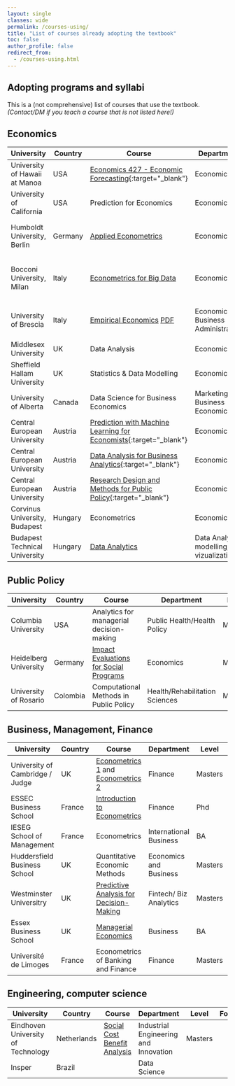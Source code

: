 ```yaml
---
layout: single
classes: wide
permalink: /courses-using/
title: "List of courses already adopting the textbook"
toc: false
author_profile: false
redirect_from:
  - /courses-using.html
---
```


## Adopting programs and syllabi

This is a (not comprehensive) list of courses that use the textbook.   
*(Contact/DM if you teach a course that is not listed here!)*


## Economics

| University                    	| Country  	| Course                                                                                                                              	| Department                     	| Level   	| Focus                                 	| Coding    	|
|-------------------------------	|----------	|-------------------------------------------------------------------------------------------------------------------------------------	|--------------------------------	|---------	|---------------------------------------	|-----------	|
| University of Hawaii at Manoa 	| USA      	| [Economics 427 - Economic Forecasting](https://www2.hawaii.edu/~fuleky/econ427/econ427.html){:target="_blank"}                                        	| Economics                      	| BA  	| Prediction, Time Series               	| R         	|
| University of California        | USA       | Prediction for Economics                                                                                                              | Economics                       | Masters   | Prediction, Machine Learning            | Python      |
| Humboldt University, Berlin           | Germany   | [Applied Econometrics]( https://agnes.hu-berlin.de/lupo/rds?state=verpublish&status=init&vmfile=no&publishid=184877&moduleCall=webInfo&publishConfFile=webInfo&publishSubDir=veranstaltung)                                                               | Economics                       | BA, Masters   | regression analysis, causal inference   | R     |
| Bocconi University, Milan     | Italy   | [Econometrics for Big Data](https://didattica.unibocconi.it/ts/tsn_anteprima.php?cod_ins=20594&anno=2022&IdPag=)     | Economics                        | Masters    | Regression, Causal analysis, time series, big data      | Stata  |
| University of Brescia     | Italy   | [Empirical Economics](https://unibs.coursecatalogue.cineca.it/insegnamenti/2021/757640/2019/2074/107) [PDF](/files/brescia-empirical-economics.pdf)     | Economics / Business Administration                       | BA    | Regression, Causal analysis, time series          | R   |
| Middlesex University  | UK    | Data Analysis | Economics| Masters       | |            |
| Sheffield Hallam University  | UK    | Statistics & Data Modelling | Economics| Masters  |   | R           |
| University of Alberta           | Canada    | Data Science for Business Economics| Marketing, Business Economics                         | senior BA       |                                         | Python           |
| Central European University     | Austria   | [Prediction with Machine Learning for Economists](https://courses.ceu.edu/courses/2021-2022/prediction-machine-learning-economists){:target="_blank"}   | Economics                       | PhD/Masters   | Prediction, Machine Learning            | R, Python   |
| Central European University     | Austria   | [Data Analysis for Business Analytics](https://courses.ceu.edu/courses/2021-2022/data-analysis-1-exploration-business-analytics-track){:target="_blank"}  | Economics                       | Masters   | Data Exploration          | R   |
| Central European University     | Austria   | [Research Design and Methods for Public Policy](https://courses.ceu.edu/courses/2021-2022/quantitative-methods-public-policy){:target="_blank"}  | Economics                       | Masters   | Data Exploration          | R   |
| Corvinus University, Budapest         | Hungary   | Econometrics | Economics | Masters| Regressions, Causality                                            | Stata             |
| Budapest Technical University             | Hungary   | [Data Analytics]((/files/bme.pdf))                                                                                                                                      | Data Analysis, modelling, vizualization |          Masters    |                                    |              |

## Public Policy

| University                      | Country   | Course                                                                                                                                | Department                      | Level     | Focus                                   | Coding      |
|-------------------------------  |---------- |-------------------------------------------------------------------------------------------------------------------------------------  |-------------------------------- |---------  |---------------------------------------  |-----------  |
Columbia University | USA | Analytics for managerial decision-making | Public Health/Health Policy | Masters | Health care analytics | JASP-R |
| Heidelberg University         	| Germany  	| [Impact Evaluations for Social Programs](https://www.uni-heidelberg.de/md/awi/professuren/intwipol/2021-22_ws_syllabus_ie_englisch.pdf)                                                             	| Economics                      	| Masters 	| regression analysis, causal inference 	| Stata     	|
| University of Rosario           | Colombia  | Computational Methods in Public Policy                                                                                                | Health/Rehabilitation Sciences  |    Masters      |                                       |     R       |


## Business, Management, Finance

| University                      | Country   | Course                                                                                                                                | Department                      | Level     | Focus                                   | Coding      |
|-------------------------------  |---------- |-------------------------------------------------------------------------------------------------------------------------------------  |-------------------------------- |---------  |---------------------------------------  |-----------  |
| University of Cambridge / Judge     | UK   	| [Econometrics 1](/files/judge-econometrics1.pdf) and [Econometrics 2](/files/judge-econometrics2.pdf) | Finance                        	| Masters     	|Modelling, regressions, causal inference                             	|R, Stata          	|
| ESSEC Business School         	| France   	| [Introduction to Econometrics](https://www.essec.edu/en/program/phd-en/phd-program/)                                                                                                 	| Finance                        	| Phd     	|                                       	| R         	|
| IESEG School of Management      | France    | Econometrics                                                                                                  | International Business                     | BA       |                                         | R           |
| Huddersfield Business School | UK    | Quantitative Economic Methods | Economics and Business| Masters       |Exploration, regression, TS, panel |   R/Stata         |
| Westminster Universitry | UK    | [ Predictive Analysis for Decision-Making](https://www.westminster.ac.uk/accounting-and-finance-data-science-and-informatics-courses/2022-23/september/full-time/fintech-with-business-analytics-msc) | Fintech/ Biz Analytics| Masters       |Prediction |            |
| Essex Business School  | UK    | [Managerial Economics](https://rl.talis.com/3/essex/lists/3582B6FD-439A-435D-3970-BA93FA84177C.html?lang=en-GB) | Business| BA       | |            |
| Université de Limoges  | France    | Econometrics of Banking and Finance | Finance| Masters       | |            |


## Engineering, computer science

| University                      | Country   | Course                                                                                                                                | Department                      | Level     | Focus                                   | Coding      |
|-------------------------------  |---------- |-------------------------------------------------------------------------------------------------------------------------------------  |-------------------------------- |---------  |---------------------------------------  |-----------  |
| Eindhoven University of Technology  | Netherlands    | [Social Cost Benefit Analysis](https://research.tue.nl/en/courses/economic-policy-in-practice-social-cost-benefit-analysis) | Industrial Engineering and Innovation| Masters       | | -           |
| Insper                          | Brazil    |                                                                                                                                       | Data Science                    |           |                                         |             |
